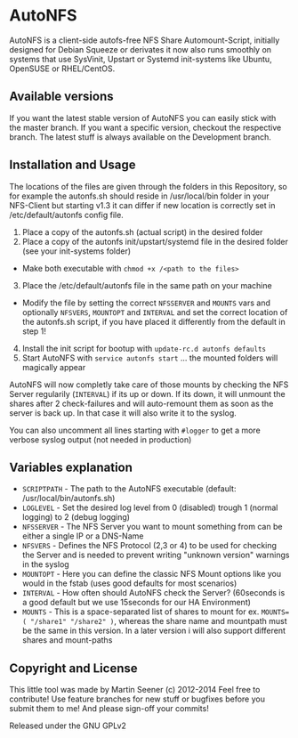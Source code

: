 # AutoNFS

AutoNFS is a client-side autofs-free NFS Share Automount-Script, initially designed for Debian Squeeze or derivates it now also runs smoothly on systems that use SysVinit, Upstart or Systemd init-systems like Ubuntu, OpenSUSE or RHEL/CentOS.

## Available versions

If you want the latest stable version of AutoNFS you can easily stick with the master branch. If you want a specific version, checkout the respective branch.
The latest stuff is always available on the Development branch.

## Installation and Usage

The locations of the files are given through the folders in this Repository, so for example the autonfs.sh should reside in /usr/local/bin folder in your NFS-Client but starting v1.3 it can differ if new location is correctly set in /etc/default/autonfs config file.

1. Place a copy of the autonfs.sh (actual script) in the desired folder
2. Place a copy of the autonfs init/upstart/systemd file in the desired folder (see your init-systems folder)
  - Make both executable with `chmod +x /<path to the files>`
3. Place the /etc/default/autonfs file in the same path on your machine
  - Modify the file by setting the correct `NFSSERVER` and `MOUNTS` vars and optionally `NFSVERS`, `MOUNTOPT` and `INTERVAL` and set the correct location of the autonfs.sh script, if you have placed it differently from the default in step 1!
4. Install the init script for bootup with `update-rc.d autonfs defaults`
5. Start AutoNFS with `service autonfs start` ... the mounted folders will magically appear

AutoNFS will now completly take care of those mounts by checking the NFS Server regularily (`INTERVAL`) if its up or down. If its down, it will unmount the shares after 2 check-failures and will auto-remount them as soon as the server is back up. In that case it will also write it to the syslog.

You can also uncomment all lines starting with `#logger` to get a more verbose syslog output (not needed in production)

## Variables explanation

- `SCRIPTPATH` - The path to the AutoNFS executable (default: /usr/local/bin/autonfs.sh)
- `LOGLEVEL` - Set the desired log level from 0 (disabled) trough 1 (normal logging) to 2 (debug logging)
- `NFSSERVER` - The NFS Server you want to mount something from can be either a single IP or a DNS-Name
- `NFSVERS` - Defines the NFS Protocol (2,3 or 4) to be used for checking the Server and is needed to prevent writing "unknown version" warnings in the syslog
- `MOUNTOPT` - Here you can define the classic NFS Mount options like you would in the fstab (uses good defaults for most scenarios)
- `INTERVAL` - How often should AutoNFS check the Server? (60seconds is a good default but we use 15seconds for our HA Environment)
- `MOUNTS` - This is a space-separated list of shares to mount for ex. `MOUNTS=( "/share1" "/share2" )`, whereas the share name and mountpath must be the same in this version. In a later version i will also support different shares and mount-paths

## Copyright and License

This little tool was made by Martin Seener (c) 2012-2014
Feel free to contribute! Use feature branches for new stuff or bugfixes before you submit them to me! And please sign-off your commits!

Released under the GNU GPLv2
